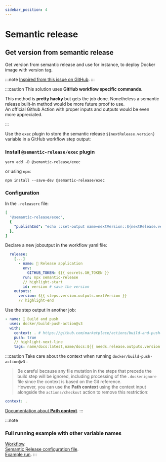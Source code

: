 ```yaml
---
sidebar_position: 4
---
```


# Semantic release

## Get version from semantic release

Get version from semantic release and use for instance, to deploy Docker image with version tag.

:::note
[Inspired from this issue on GitHub](https://github.com/semantic-release/semantic-release/issues/753#issuecomment-1023028861).
:::

:::caution
This solution uses **GitHub workflow specific commands**.

This method is **pretty hacky** but gets the job done. Nonetheless a semantic release built-in method would be more future proof to use.<br/>
An official Github Action with proper inputs and outputs would be even more appreciated.

:::

Use the `exec` plugin to store the semantic release `${nextRelease.version}` variable in a GitHub workflow step output:

### Install `@semantic-release/exec` plugin

```shell
yarn add -D @semantic-release/exec
```

or using `npm`:

```shell
npm install --save-dev @semantic-release/exec
```

### Configuration

In the `.releaserc` file:

```yaml title=".releaserc"
[
  "@semantic-release/exec",
  {
    "publishCmd": "echo ::set-output name=nextVersion::${nextRelease.version}",
  },
]
```

Declare a new joboutput in the workflow yaml file:

```yaml title="workflow.yaml"
  release:
    [...]
      - name: 🔖 Release application
        env:
          GITHUB_TOKEN: ${{ secrets.GH_TOKEN }}
        run: npx semantic-release
        // highlight-start
        id: version # save the version
    outputs:
      version: ${{ steps.version.outputs.nextVersion }}
      // highlight-end
```

Use the step output in another job:

```yaml
- name: 🐳 Build and push
  uses: docker/build-push-action@v3
  with:
    context: . # https://github.com/marketplace/actions/build-and-push-docker-images#git-context
    push: true
    // highlight-next-line
    tags: name/docs:latest,name/docs:${{ needs.release.outputs.version }}
```

:::caution
Take care about the context when running `docker/build-push-action@v3` :

> Be careful because any file mutation in the steps that precede the build step will be ignored, including processing of the `.dockerignore` file since the context is based on the Git reference.<br/>
> However, you can use the **Path context** using the context input alongside the `actions/checkout` action to remove this restriction:

```yaml
context: .
```

[Documentation about **Path context**](https://github.com/marketplace/actions/build-and-push-docker-images#git-context).
:::

:::note

### Full running example with other variable names

[Workflow](https://github.com/maxiride/semantic-release-test/blob/4d330f2d46408f2019c33661f7f67f3e836f7bd1/.github/workflows/outputs.yml).<br/>
[Semantic Release configuration file](https://github.com/maxiride/semantic-release-test/blob/4d330f2d46408f2019c33661f7f67f3e836f7bd1/.releaserc.json).<br/>
[Example run](https://github.com/maxiride/semantic-release-test/actions/runs/1755300704).
:::
